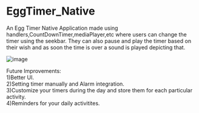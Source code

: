 # EggTimer_Native
An Egg Timer Native Application made using handlers,CountDownTimer,mediaPlayer,etc where users can change the timer using the seekbar. They can also pause and play the timer based on their wish and as soon the time is over a sound is played depicting that.

![image](https://user-images.githubusercontent.com/76823502/134244973-7b7153b9-45c6-41ec-9375-0426cc917124.png)

Future Improvements: <br>
1)Better UI. <br>
2)Setting timer manually and Alarm integration. <br>
3)Customize your timers during the day and store them for each particular activity. <br>
4)Reminders for your daily activitites. <br>


